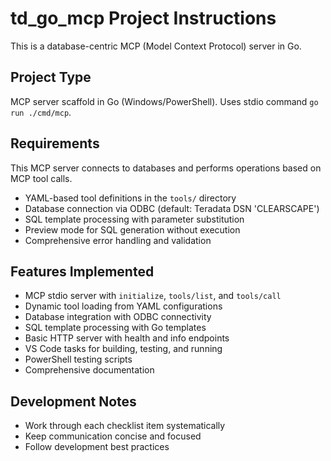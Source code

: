 # td_go_mcp Project Instructions

This is a database-centric MCP (Model Context Protocol) server in Go.

## Project Type
MCP server scaffold in Go (Windows/PowerShell). Uses stdio command `go run ./cmd/mcp`.

## Requirements
This MCP server connects to databases and performs operations based on MCP tool calls.
- YAML-based tool definitions in the `tools/` directory
- Database connection via ODBC (default: Teradata DSN 'CLEARSCAPE')  
- SQL template processing with parameter substitution
- Preview mode for SQL generation without execution
- Comprehensive error handling and validation

## Features Implemented
- MCP stdio server with `initialize`, `tools/list`, and `tools/call`
- Dynamic tool loading from YAML configurations
- Database integration with ODBC connectivity
- SQL template processing with Go templates
- Basic HTTP server with health and info endpoints
- VS Code tasks for building, testing, and running
- PowerShell testing scripts
- Comprehensive documentation

## Development Notes
- Work through each checklist item systematically
- Keep communication concise and focused
- Follow development best practices
